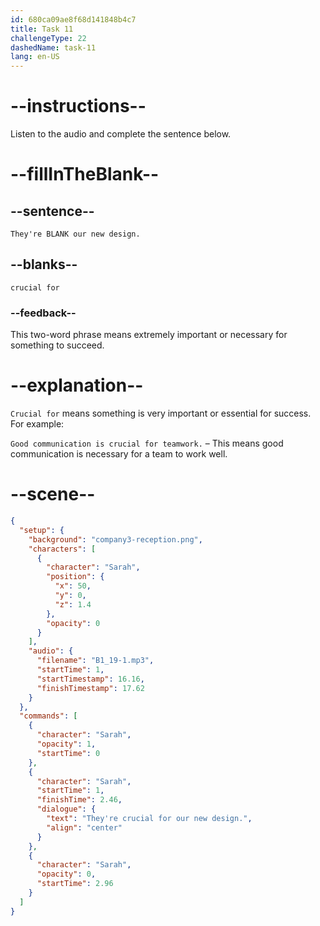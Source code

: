 ```yaml
---
id: 680ca09ae8f68d141848b4c7
title: Task 11
challengeType: 22
dashedName: task-11
lang: en-US
---
```


<!-- (Audio) Sarah: They're crucial for our new design. -->

# --instructions--

Listen to the audio and complete the sentence below.

# --fillInTheBlank--

## --sentence--

`They're BLANK our new design.`

## --blanks--

`crucial for`

### --feedback--

This two-word phrase means extremely important or necessary for something to succeed.

# --explanation--

`Crucial for` means something is very important or essential for success. For example:

`Good communication is crucial for teamwork.` – This means good communication is necessary for a team to work well.

# --scene--

```json
{
  "setup": {
    "background": "company3-reception.png",
    "characters": [
      {
        "character": "Sarah",
        "position": {
          "x": 50,
          "y": 0,
          "z": 1.4
        },
        "opacity": 0
      }
    ],
    "audio": {
      "filename": "B1_19-1.mp3",
      "startTime": 1,
      "startTimestamp": 16.16,
      "finishTimestamp": 17.62
    }
  },
  "commands": [
    {
      "character": "Sarah",
      "opacity": 1,
      "startTime": 0
    },
    {
      "character": "Sarah",
      "startTime": 1,
      "finishTime": 2.46,
      "dialogue": {
        "text": "They're crucial for our new design.",
        "align": "center"
      }
    },
    {
      "character": "Sarah",
      "opacity": 0,
      "startTime": 2.96
    }
  ]
}
```
